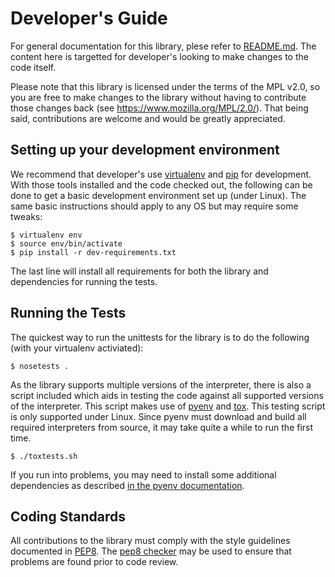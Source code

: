 Developer's Guide
=================

For general documentation for this library, plese refer to
[README.md](README.md).  The content here is targetted for
developer's looking to make changes to the code itself.

Please note that this library is licensed under the terms of the MPL
v2.0, so you are free to make changes to the library without having to
contribute those changes back (see https://www.mozilla.org/MPL/2.0/).
That being said, contributions are welcome and would be greatly
appreciated.

Setting up your development environment
---------------------------------------

We recommend that developer's use
[virtualenv](https://virtualenv.pypa.io/en/latest/) and
[pip](https://pypi.python.org/pypi/pip) for development.  With those
tools installed and the code checked out, the following can be done to
get a basic development environment set up (under Linux).  The same
basic instructions should apply to any OS but may require some tweaks:

```
$ virtualenv env
$ source env/bin/activate
$ pip install -r dev-requirements.txt
```

The last line will install all requirements for both the library and
dependencies for running the tests.

Running the Tests
-----------------

The quickest way to run the unittests for the library is to do the
following (with your virtualenv activiated):

```
$ nosetests .
```

As the library supports multiple versions of the interpreter, there is
also a script included which aids in testing the code against all
supported versions of the interpreter.  This script makes use of
[pyenv](https://github.com/yyuu/pyenv) and
[tox](https://tox.readthedocs.org/en/latest/).  This testing script is
only supported under Linux.  Since pyenv must download and build all
required interpreters from source, it may take quite a while to run
the first time.

```
$ ./toxtests.sh
```

If you run into problems, you may need to install some additional
dependencies as described
[in the pyenv documentation](https://github.com/yyuu/pyenv/wiki/Common-build-problems).

Coding Standards
----------------

All contributions to the library must comply with the style guidelines
documented in [PEP8](https://www.python.org/dev/peps/pep-0008/).  The
[pep8 checker](https://pypi.python.org/pypi/pep8) may be used to
ensure that problems are found prior to code review.
